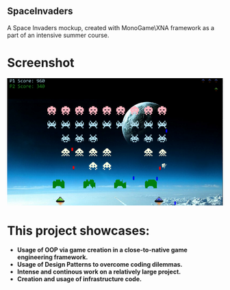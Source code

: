 ## SpaceInvaders
A Space Invaders mockup, created with MonoGame\XNA framework as a part of an intensive summer course.

# Screenshot

![SpaceInvaders](/SpaceInvaders.png?raw=true "Title")

# This project showcases:

* **Usage of OOP via game creation in a close-to-native game engineering framework.**
* **Usage of Design Patterns to overcome coding dilemmas.**  
* **Intense and continous work on a relatively large project.**
* **Creation and usage of infrastructure code.**
